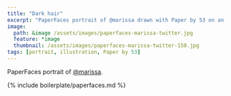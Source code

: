 ```yaml
---
title: "Dark hair"
excerpt: "PaperFaces portrait of @marissa drawn with Paper by 53 on an iPad."
image: 
  path: &image /assets/images/paperfaces-marissa-twitter.jpg 
  feature: *image
  thumbnail: /assets/images/paperfaces-marissa-twitter-150.jpg
tags: [portrait, illustration, Paper by 53]
---
```


PaperFaces portrait of [@marissa](https://twitter.com/marissa).

{% include boilerplate/paperfaces.md %}
